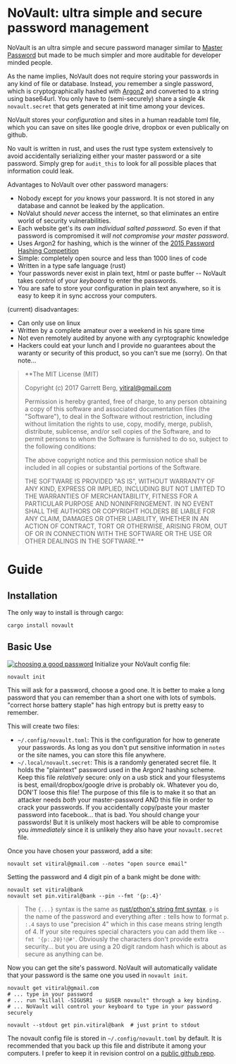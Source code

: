 # NoVault: ultra simple and secure password management

NoVault is an ultra simple and secure password manager similar to [Master
Password][1] but made to be much simpler and more auditable for developer
minded people.

As the name implies, NoVault does not require storing your passwords in
any kind of file or database. Instead, *you* remember a single password,
which is cryptographically hashed with [Argon2][2] and converted to a string
using base64url. You only have to (semi-securely) share a single 4k
`novault.secret` that gets generated at init time among your devices.

NoVault stores your *configuration* and sites in a human readable toml file,
which you can save on sites like google drive, dropbox or even publically on
github.

No vault is written in rust, and uses the rust type system extensively to
avoid accidentally serializing either your master password or a site
password. Simply grep for `audit_this` to look for all possible places
that information could leak.

Advantages to NoVault over other password managers:
- Nobody except for *you* knows your password. It is not stored in any
  database and cannot be leaked by the application.
- NoValut should *never* access the internet, so that eliminates an entire
  world of security vulnerabilities.
- Each website get's its *own individual salted password*. So even if that
  password is compromised it *will not compromise your master password*.
- Uses Argon2 for hashing, which is the winner of the [2015 Password Hashing
  Competition][2]
- Simple: completely open source and less than 1000 lines of code
- Written in a type safe language (rust)
- Your passwords never exist in plain text, html or paste buffer -- NoVault
  takes control of your *keyboard* to enter the passwords.
- You are safe to store your configuration in plain text anywhere, so it is
  easy to keep it in sync accross your computers.

(current) disadvantages:
- Can only use on linux
- Written by a complete amateur over a weekend in his spare time
- Not even remotely audited by anyone with any cyrptographic knowledge
- Hackers could eat your lunch and I provide no guarantees about the
  waranty or security of this product, so you can't sue me (sorry).
  On that note...

> **The MIT License (MIT)
>
> Copyright (c) 2017 Garrett Berg, vitiral@gmail.com
>
> Permission is hereby granted, free of charge, to any person obtaining a copy
> of this software and associated documentation files (the "Software"), to deal
> in the Software without restriction, including without limitation the rights
> to use, copy, modify, merge, publish, distribute, sublicense, and/or sell
> copies of the Software, and to permit persons to whom the Software is
> furnished to do so, subject to the following conditions:
>
> The above copyright notice and this permission notice shall be included in
> all copies or substantial portions of the Software.
>
> THE SOFTWARE IS PROVIDED "AS IS", WITHOUT WARRANTY OF ANY KIND, EXPRESS OR
> IMPLIED, INCLUDING BUT NOT LIMITED TO THE WARRANTIES OF MERCHANTABILITY,
> FITNESS FOR A PARTICULAR PURPOSE AND NONINFRINGEMENT. IN NO EVENT SHALL THE
> AUTHORS OR COPYRIGHT HOLDERS BE LIABLE FOR ANY CLAIM, DAMAGES OR OTHER
> LIABILITY, WHETHER IN AN ACTION OF CONTRACT, TORT OR OTHERWISE, ARISING FROM,
> OUT OF OR IN CONNECTION WITH THE SOFTWARE OR THE USE OR OTHER DEALINGS IN
> THE SOFTWARE.**

# Guide
## Installation
The only way to install is through cargo:
```
cargo install novault
```

## Basic Use

[![choosing a good password](https://imgs.xkcd.com/comics/password_strength.png)](https://xkcd.com/936/)
Initialize your NoVault config file:
```
novault init
```

This will ask for a password, choose a good one.  It is better to make a long
password that you can remember than a short one with lots of symbols. "correct
horse battery staple" has high entropy but is pretty easy to remember.

This will create two files:
- `~/.config/novault.toml`: This is the configuration for how to generate your
  passwords. As long as you don't put sensitive information in `notes` or the
  site names, you can store this file anywhere.
- `~/.local/novault.secret`: This is a randomly generated secret file. It holds
  the "plaintext" password used in the Argon2 hashing scheme. Keep this file
  *relatively* secure: only on a usb stick and your filesystems is best,
  email/dropbox/google drive is probably ok. Whatever you do, DON'T loose this
  file! The purpose of this file is to make it so that an attacker needs *both*
  your master-password AND this file in order to crack your passwords. If you
  accidentally copy/paste your master password into facebook... that is bad.
  You should change your passwords! But it is unlikely most hackers will be
  able to compromise you *immediately* since it is unlikely they also have your
  `novault.secret` file.

Once you have chosen your password, add a site:
```
novault set vitiral@gmail.com --notes "open source email"
```

Setting the password and 4 digit pin of a bank might be done with:
```
novault set vitiral@bank
novault set pin.vitiral@bank --pin --fmt '{p:.4}'
```

> The `{...}` syntax is the same as [rust/pthon's string fmt syntax][3].
> `p` is the name of the password and everything after `:` tells how to format
> `p`. `:.4` says to use "precision 4" which in this case means string length
> of 4. If your site requires special characters you can add them like
> `--fmt '{p:.20}!@#'`. Obviously the characters don't provide extra security...
> but you are using a 20 digit random hash which is about as secure as anything
> can be.

Now you can get the site's password. NoVault will automatically validate that
your password is the same one you used in `novault init`.
```
novault get vitiral@gmail.com
# ... type in your password
# ... run "killall -SIGUSR1 -u $USER novault" through a key binding.
# ... NoVault will control your keyboard to type in your password securely

novault --stdout get pin.vitiral@bank  # just print to stdout
```

The novault config file is stored in `~/.config/novault.toml` by default.
It is recommended that you back up this file and distribute it among your
computers. I prefer to keep it in revision control on a [public github
repo][4].

[1]: http://masterpasswordapp.com/
[2]: https://en.wikipedia.org/wiki/Argon2
[3]: https://doc.rust-lang.org/std/fmt/
[4]: https://github.com/vitiral/dotfiles/blob/master/config/novault.toml
